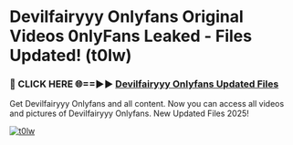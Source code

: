 # Devilfairyyy Onlyfans Original Videos 0nlyFans Leaked - Files Updated! (t0lw)

<h3>🔴 CLICK HERE 🌐==►► <a href="https://tinyurl.com/2jnfzry5" rel="nofollow">Devilfairyyy Onlyfans Updated Files</a></h3>

Get Devilfairyyy Onlyfans and all content. Now you can access all videos and pictures of Devilfairyyy Onlyfans. New Updated Files 2025!

[![t0lw](https://i.imgur.com/GyGTBgg.gif)](https://tinyurl.com/2jnfzry5)
